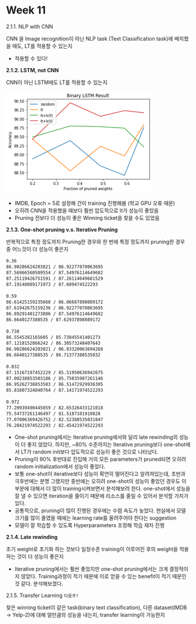 # Week 11

2.1.1. NLP with CNN

CNN 을 Image recognition이 아닌 NLP task (Text Classification task)에 배치했을 때도, LT를 적용할 수 있는지

-	적용할 수 있다!

**2.1.2. LSTM, not CNN**

CNN이 아닌 LSTM에도 LT를 적용할 수 있는지

![plot2](/assets/images/plot2.png)

-	IMDB, Epoch = 5로 설정해 간이 training 진행해봄 (학교 GPU 오류 때문)
-	오히려 CNN을 적용했을 때보다 훨씬 압도적으로 lt가 성능이 좋았음
-	Pruning 전보다 더 성능이 좋은 Winning ticket을 찾을 수도 있었음

**2.1.3. One-shot pruning v.s. Iterative Pruning**

반복적으로 특정 정도까지 Pruning한 경우와 한 번에 특정 정도까지 pruning한 경우 중 어느것이 더 성능이 좋은지

```
0.36
86.90286624203821 / 86.92277070063695
87.56966560509554 / 87.54976114649682
87.25119426751591 / 87.26114649681529
87.19148089171973 / 87.609474522293

0.59
86.61425159235668 / 86.06687898089172
87.61942675159236 / 86.92277070063695
86.89291401273886 / 87.54976114649682
86.6640127388535 / 87.62937898089172

0.738
86.5545382165605 / 85.73845541401273
87.1218152866242 / 86.30573248407643
86.90286624203821 / 86.83320063694268
86.6640127388535 / 86.71377388535032

0.832
87.15167197452229 / 85.51950636942675
87.00238853503186 / 85.75835987261146
86.95262738853503 / 86.51472929936305
85.81807324840764 / 87.14171974522293

0.972
77.20939490445859 / 82.65326433121018
75.54737261146497 / 81.5187101910828
77.07006369426752 / 82.52388535031847
76.20421974522293 / 82.45421974522293
```

-	One-shot pruning에서는 Iterative pruning에서와 달리 late rewinding의 성능이 더 좋지 않았다. 하지만, ~80% 수준까지는 Iterative pruning보다 one-shot에서 LT가 random init보다 압도적으로 성능이 좋은 것으로 나타났다.
- Pruning이 90% 후반대로 진입해 거의 모든 parameters가 pruned되면 오히려 random initialization에서 성능이 좋았다.
-	보통 one-shot이 iterative보다 성능이 확연히 떨어진다고 알려져있는데, 초반과 극후반에는 분명 그랬지만 중반에는 오히려 one-shot의 성능이 좋았던 경우도 이 부분에 대해서 더 많이 training시켜보면서 분석해보려 한다. one-shot에서 성능을 잘 낼 수 있으면 iteration을 줄이기 때문에 리소스를 줄일 수 있어서 분석할 가치가 있다.
- 공통적으로, pruning이 많이 진행된 경우에는 수렴 속도가 늦었다. 현실에서 모델 크기를 많이 줄였을 때에는 learning rate를 올려주어야 한다는 suggestion
- 모델이 잘 학습할 수 있도록 Hyperparameters 조정해 학습 재차 진행

**2.1.4. Late rewinding**

초기 weight로 초기화 하는 것보다 일정수준 training이 이루어진 후의 weight을 적용하는 것이 더 성능이 좋은지

-	Iterative pruning에서는 훨씬 좋았지만 one-shot pruning에서는 크게 결정적이지 않았다. Training과정이 적기 때문에 이로 얻을 수 있는 benefit이 적기 때문인 것 같다. 분석해보겠다.

2.1.5. Transfer Learning ``다음주!``

찾은 winning ticket이 같은 task(binary text classification), 다른 dataset(IMDB -> Yelp-2)에 대해 얼만큼의 성능을 내는지, transfer learning이 가능한지
